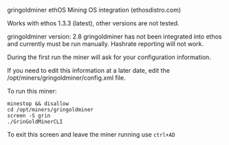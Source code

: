
gringoldminer ethOS Mining OS integration (ethosdistro.com)

Works with ethos 1.3.3 (latest), other versions are not tested.

gringoldminer version: 2.8 gringoldminer has not been integrated into ethos and currently must be run manually. Hashrate reporting will not work.

During the first run the miner will ask for your configuration information.

If you need to edit this information at a later date, edit the /opt/miners/gringoldminer/config.xml file.

To run this miner:
```
minestop && disallow
cd /opt/miners/gringoldminer
screen -S grin
./GrinGoldMinerCLI
```
To exit this screen and leave the miner running use `ctrl+AD`
